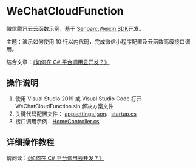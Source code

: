 # WeChatCloudFunction
微信腾讯云云函数示例，基于 [Senparc.Weixin SDK](https://github.com/JeffreySu/WeiXinMPSDK)开发。

主题：演示如何使用 10 行以内代码，完成微信小程序配置及云函数高级接口调用。

结合文章：[《如何在 C# 平台调用云开发？》](https://mp.weixin.qq.com/s/jBA7cpNVvgs_qQ24R-M28Q)

## 操作说明

1. 使用 Visual Studio 2019 或 Visual Studio Code 打开 WeChatCloudFunction.sln 解决方案文件
2. 关键代码配置文件： [appsettings.json](https://github.com/Senparc/WeChatCloudFunction/blob/master/WeChatCloudFunction.Web/appsettings.json)、[startup.cs](https://github.com/Senparc/WeChatCloudFunction/blob/master/WeChatCloudFunction.Web/Startup.cs)
3. 接口调用示例：[HomeController.cs](https://github.com/Senparc/WeChatCloudFunction/blob/4c170aefb20b2c208120405c02dc63da89ce2389/WeChatCloudFunction.Web/Controllers/HomeController.cs#L31)


## 详细操作教程

请阅读：[《如何在 C# 平台调用云开发？》](https://mp.weixin.qq.com/s/jBA7cpNVvgs_qQ24R-M28Q)